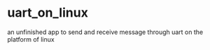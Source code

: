 # uart_on_linux
an unfinished app to send and receive message through uart on the platform of linux
